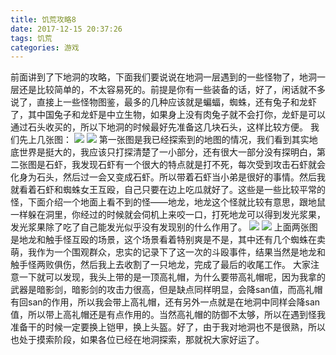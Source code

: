 ```yaml
---
title: 饥荒攻略8
date: 2017-12-15 20:37:26
tags: 饥荒
categories: 游戏
---
```

前面讲到了下地洞的攻略，下面我们要说说在地洞一层遇到的一些怪物了，地洞一层还是比较简单的，不太容易死的。前提是你有一些装备的话，好了，闲话就不多说了，直接上一些怪物图鉴，最多的几种应该就是蝙蝠，蜘蛛，还有兔子和龙虾了，其中国兔子和龙虾是中立生物，如果身上没有肉兔子就不会打你，龙虾是可以通过石头收买的，所以下地洞的时候最好先准备这几块石头，这样比较方便。
我们先上几张图：
<img src="https://lh3.googleusercontent.com/-1geZtpTykB8/V2zjO-M4NGI/AAAAAAAACDw/O7fFl5Dl2rsVbrYeVOAZCdfJRhZLAxbNwCLcB/s0/QQ%25E6%2588%25AA%25E5%259B%25BE20160621204928.bmp"/>
<img src="https://lh3.googleusercontent.com/-RSK5WVAtPNM/V2zjXX9Nl0I/AAAAAAAACD8/SIEAzvF_1Gokm7jCbW6W1JJV1bAkfFhbgCLcB/s0/QQ%25E6%2588%25AA%25E5%259B%25BE20160621210151.bmp"/>
第一张图是我已经探索到的地图的情况，我们看到其实地底世界是挺大的，我应该只打探清楚了一小部分，还有很大一部分没有探明白，第二张图是石虾，我发现石虾有一个很大的特点就是打不死，每次受到攻击石虾就会化身为石头，然后过一会又变成石虾。所以带着石虾当小弟是很好的事情。然后我就看着石虾和蜘蛛女王互殴，自己只要在边上吃瓜就好了。这些是一些比较平常的怪，下面介绍一个地面上看不到的怪——地龙，地龙这个怪就比较有意思，跟地鼠一样躲在洞里，你经过的时候就会伺机上来咬一口，打死地龙可以得到发光浆果，发光浆果除了吃了自己能发光似乎没有发现别的什么作用了。
<img src="https://lh3.googleusercontent.com/-sdVLQOq5Ylk/V2zpH6kuAtI/AAAAAAAACEY/G152Z_Sq6JoSc-z45KyWiz5KhOCQu7FiwCLcB/s0/QQ%25E6%2588%25AA%25E5%259B%25BE20160621210254.bmp "/>
<img src="https://lh3.googleusercontent.com/-fiAAYFNkB7U/V2zpYK1d37I/AAAAAAAACEk/6NMaysFHr-c7i9hSWBSqnmyk6C0sc3BBwCLcB/s0/QQ%25E6%2588%25AA%25E5%259B%25BE20160621210313.bmp"/>
上面两张图是地龙和触手怪互殴的场景，这个场景看着特别爽是不是，其中还有几个蜘蛛在卖萌，我作为一个围观群众，忠实的记录下了这一次的斗殴事件，结果当然是地龙和触手怪两败俱伤，然后我上去收割了一只地龙，完成了最后的收尾工作。
大家注意一下就可以发现，我头上带的是一顶高礼帽，为什么要带高礼帽呢，因为我拿的武器是暗影剑，暗影剑的攻击力很高，但是缺点同样明显，会降san值，而高礼帽有回san的作用，所以我会带上高礼帽，还有另外一点就是在地洞中同样会降san值，所以带上高礼帽还是有点作用的。当然高礼帽的防御不太够，所以在遇到怪我准备干的时候一定要换上铠甲，换上头盔。好了，由于我对地洞也不是很熟，所以也处于摸索阶段，如果各位已经在地洞探索，那就祝大家好运了。
